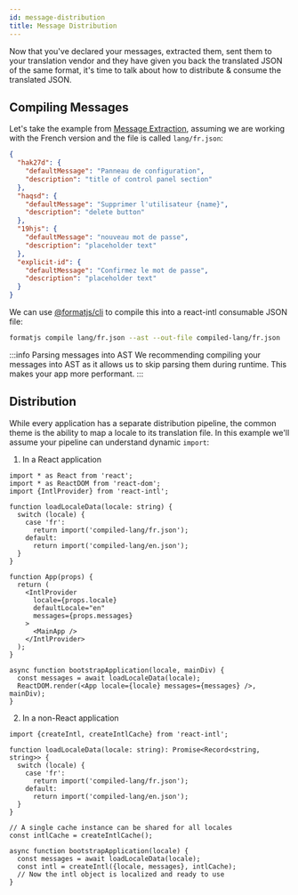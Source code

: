 ```yaml
---
id: message-distribution
title: Message Distribution
---
```


Now that you've declared your messages, extracted them, sent them to your translation vendor and they have given you back the translated JSON of the same format, it's time to talk about how to distribute & consume the translated JSON.

## Compiling Messages

Let's take the example from [Message Extraction](./message-extraction.md), assuming we are working with the French version and the file is called `lang/fr.json`:

```json
{
  "hak27d": {
    "defaultMessage": "Panneau de configuration",
    "description": "title of control panel section"
  },
  "haqsd": {
    "defaultMessage": "Supprimer l'utilisateur {name}",
    "description": "delete button"
  },
  "19hjs": {
    "defaultMessage": "nouveau mot de passe",
    "description": "placeholder text"
  },
  "explicit-id": {
    "defaultMessage": "Confirmez le mot de passe",
    "description": "placeholder text"
  }
}
```

We can use [@formatjs/cli](../tooling/cli.md) to compile this into a react-intl consumable JSON file:

```sh
formatjs compile lang/fr.json --ast --out-file compiled-lang/fr.json
```

:::info Parsing messages into AST
We recommending compiling your messages into AST as it allows us to skip parsing them during runtime. This makes your app more performant.
:::

## Distribution

While every application has a separate distribution pipeline, the common theme is the ability to map a locale to its translation file. In this example we'll assume your pipeline can understand dynamic `import`:

1. In a React application

```tsx
import * as React from 'react';
import * as ReactDOM from 'react-dom';
import {IntlProvider} from 'react-intl';

function loadLocaleData(locale: string) {
  switch (locale) {
    case 'fr':
      return import('compiled-lang/fr.json');
    default:
      return import('compiled-lang/en.json');
  }
}

function App(props) {
  return (
    <IntlProvider
      locale={props.locale}
      defaultLocale="en"
      messages={props.messages}
    >
      <MainApp />
    </IntlProvider>
  );
}

async function bootstrapApplication(locale, mainDiv) {
  const messages = await loadLocaleData(locale);
  ReactDOM.render(<App locale={locale} messages={messages} />, mainDiv);
}
```

2. In a non-React application

```tsx
import {createIntl, createIntlCache} from 'react-intl';

function loadLocaleData(locale: string): Promise<Record<string, string>> {
  switch (locale) {
    case 'fr':
      return import('compiled-lang/fr.json');
    default:
      return import('compiled-lang/en.json');
  }
}

// A single cache instance can be shared for all locales
const intlCache = createIntlCache();

async function bootstrapApplication(locale) {
  const messages = await loadLocaleData(locale);
  const intl = createIntl({locale, messages}, intlCache);
  // Now the intl object is localized and ready to use
}
```
